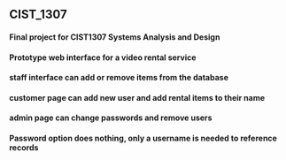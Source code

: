 ## CIST_1307
#### Final project for CIST1307 Systems Analysis and Design
#### Prototype web interface for a video rental service
#### staff interface can add or remove items from the database
#### customer page can add new user and add rental items to their name
#### admin page can change passwords and remove users
#### Password option does nothing, only  a username is needed to reference records
